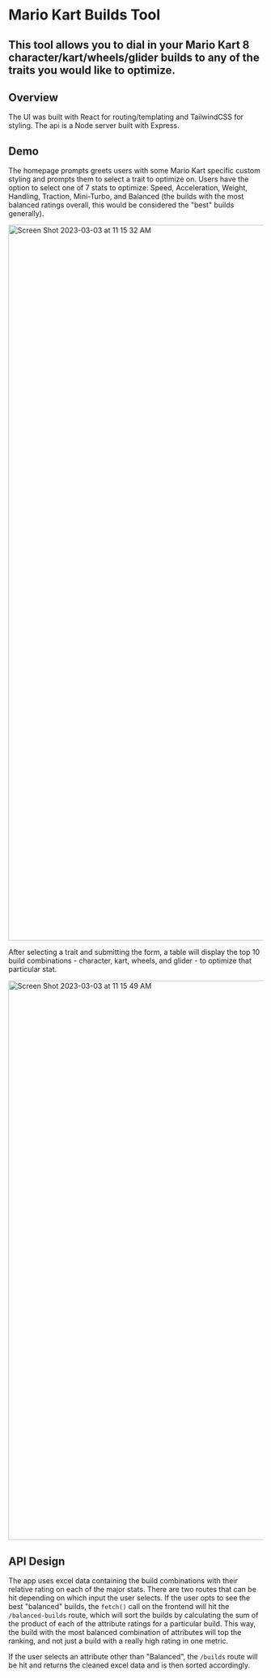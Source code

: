 # Mario Kart Builds Tool

## This tool allows you to dial in your Mario Kart 8 character/kart/wheels/glider builds to any of the traits you would like to optimize.

## Overview
The UI was built with React for routing/templating and TailwindCSS for styling. The api is a Node server built with Express.

## Demo
The homepage prompts greets users with some Mario Kart specific custom styling and prompts them to select a trait to optimize on. Users have the option to select one of 7 stats to optimize: Speed, Acceleration, Weight, Handling, Traction, Mini-Turbo, and Balanced (the builds with the most balanced ratings overall, this would be considered the "best" builds generally).

<img width="1414" alt="Screen Shot 2023-03-03 at 11 15 32 AM" src="https://user-images.githubusercontent.com/99948055/222787010-e9d39e7e-6815-4865-8c1e-19edb1bf7289.png">

After selecting a trait and submitting the form, a table will display the top 10 build combinations - character, kart, wheels, and glider - to optimize that particular stat.

<img width="1105" alt="Screen Shot 2023-03-03 at 11 15 49 AM" src="https://user-images.githubusercontent.com/99948055/222787060-70682bfc-6265-4fce-bd73-71a6b3a8a14a.png">


## API Design
The app uses excel data containing the build combinations with their relative rating on each of the major stats. There are two routes that can be hit depending on which input the user selects. If the user opts to see the best "balanced" builds, the `fetch()` call on the frontend will hit the `/balanced-builds` route, which will sort the builds by calculating the sum of the product of each of the attribute ratings for a particular build. This way, the build with the most balanced combination of attributes will top the ranking, and not just a build with a really high rating in one metric. 

If the user selects an attribute other than "Balanced", the `/builds` route will be hit and returns the cleaned excel data and is then sorted accordingly.

